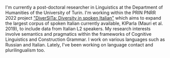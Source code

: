 I'm currently a post-doctoral researcher in Linguistics at the Department of Humanities of the University of Turin. I'm working within the PRIN PNRR 2022 project ["DiverSITa: Diversity in spoken Italian"](https://site.unibo.it/divers-ita/en) which aims to expand the largest corpus of spoken Italian currently available, KIParla (Mauri et al. 2019), to include data from Italian L2 speakers.
My research interests involve semantics and pragmatics within the frameworks of Cognitive Linguistics and Construction Grammar. I work on various languages such as Russian and Italian. Lately, I've been working on language contact and plurilingualism too.

